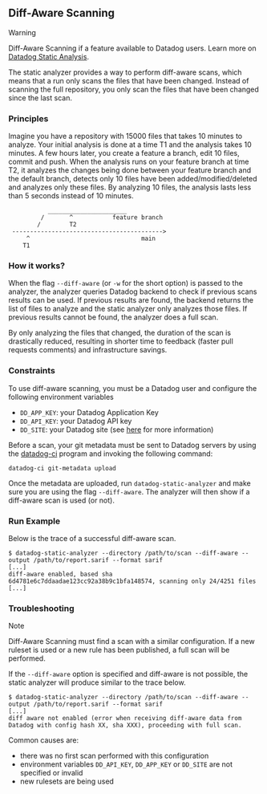 ## Diff-Aware Scanning

> [!WARNING]
> Diff-Aware Scanning if a feature available to Datadog users.
> Learn more on [Datadog Static Analysis](https://docs.datadoghq.com/code_analysis/static_analysis/setup/).


The static analyzer provides a way to perform diff-aware scans, which means
that a run only scans the files that have been changed. Instead of scanning
the full repository, you only scan the files that have been changed since
the last scan.


### Principles

Imagine you have a repository with 15000 files that takes 10 minutes to analyze.
Your initial analysis is done at a time T1 and the analysis takes 10 minutes. A few hours later, 
you create a feature a branch, edit 10 files, commit and push. When the analysis
runs on your feature branch at time T2, it analyzes the changes being done between
your feature branch and the default branch, detects only 10 files have been added/modified/deleted
and analyzes only these files. By analyzing 10 files, the analysis lasts less than 5 seconds
instead of 10 minutes.



```
           ______________________
         /       ^           feature branch
        /        T2
 ------------------------------------------>
     ^                               main
    T1                  
```

### How it works?

When the flag `--diff-aware` (or `-w` for the short option) is passed to the analyzer,
the analyzer queries Datadog backend to check if previous scans results can be used.
If previous results are found, the backend returns the list of files to analyze
and the static analyzer only analyzes those files. If previous results cannot be found,
the analyzer does a full scan.

By only analyzing the files that changed, the duration of the scan is drastically reduced,
resulting in shorter time to feedback (faster pull requests comments) and infrastructure
savings.

### Constraints

To use diff-aware scanning, you must be a Datadog user and configure the 
following environment variables

 - `DD_APP_KEY`: your Datadog Application Key
 - `DD_API_KEY`: your Datadog API key
 - `DD_SITE`: your Datadog site (see [here](https://docs.datadoghq.com/getting_started/site/) for more information)


Before a scan, your git metadata must be sent to Datadog servers by using the 
[datadog-ci](https://github.com/DataDog/datadog-ci) program and invoking the following command:


```shell
datadog-ci git-metadata upload
```

Once the metadata are uploaded, run `datadog-static-analyzer` and make sure you are using
the flag `--diff-aware`. The analyzer will then show if a diff-aware scan is used (or not).


### Run Example

Below is the trace of a successful diff-aware scan.

```shell
$ datadog-static-analyzer --directory /path/to/scan --diff-aware --output /path/to/report.sarif --format sarif
[...]
diff-aware enabled, based sha 6d4781e6c7ddaadae123cc92a38b9c1bfa148574, scanning only 24/4251 files
[...]
```

### Troubleshooting

> [!NOTE]
> Diff-Aware Scanning must find a scan with a similar configuration. If a new ruleset is used or a new rule
> has been published, a full scan will be performed.

If the `--diff-aware` option is specified and diff-aware is not possible, the static analyzer will produce similar to
the trace below.

```shell
$ datadog-static-analyzer --directory /path/to/scan --diff-aware --output /path/to/report.sarif --format sarif
[...]
diff aware not enabled (error when receiving diff-aware data from Datadog with config hash XX, sha XXX), proceeding with full scan.
```

Common causes are:
 - there was no first scan performed with this configuration
 - environment variables `DD_API_KEY`, `DD_APP_KEY` or `DD_SITE` are not specified or invalid
 - new rulesets are being used

